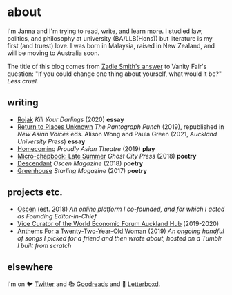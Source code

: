# about

I'm Janna and I'm trying to read, write, and learn more. I studied law, politics, and philosophy at university (BA/LLB(Hons)) but literature is my first (and truest) love. I was born in Malaysia, raised in New Zealand, and will be moving to Australia soon.

The title of this blog comes from [Zadie Smith's answer](https://www.vanityfair.com/culture/2016/11/zadie-smith-answers-the-proust-questionnaire) to Vanity Fair's question: "If you could change one thing about yourself, what would it be?" *Less cruel.*

## writing

- [Rojak](https://www.killyourdarlings.com.au/article/rojak-the-fluidity-of-malaysian-identity/) *Kill Your Darlings* (2020) **essay**
- [Return to Places Unknown](https://www.pantograph-punch.com/post/Return-to-Places-Unknown) *The Pantograph Punch* (2019), republished in *New Asian Voices* eds. Alison Wong and Paula Green (2021, *Auckland University Press*) **essay**
- [Homecoming](http://www.proudlyasiantheatre.com/new-blog/2019/7/7/pat-chats-janna-tays-take-on-friendship-home-and-her-first-play) *Proudly Asian Theatre* (2019) **play**
- [Micro-chapbook: Late Summer](https://ghostcitypress.com/2018-summer-microchap-series/late-summer-a-mixtape) *Ghost City Press* (2018) **poetry**
- [Descendant](http://oscen.co/authenticity/who-made-you/descendant/) *Oscen Magazine* (2018) **poetry**
- [Greenhouse](https://www.starlingmag.com/issue-3/janna-tay/) *Starling Magazine* (2017) **poetry**

## projects etc.

- [Oscen](http://oscen.co/) (est. 2018) *An online platform I co-founded, and for which I acted as Founding Editor-in-Chief*
- [Vice Curator of the World Economic Forum Auckland Hub](https://www.globalshapers.org/hubs/auckland-hub) (2019-2020)
- [Anthems For a Twenty-Two-Year-Old Woman](https://nanthems.tumblr.com/) (2019) *An ongoing handful of songs I picked for a friend and then wrote about, hosted on a Tumblr I built from scratch*

## elsewhere

I'm on 🐦 [Twitter](https://twitter.com/janna_tay) and 📚 [Goodreads](https://www.goodreads.com/user/show/5874093-janna) and 🎥 [Letterboxd](https://letterboxd.com/merulae/).
